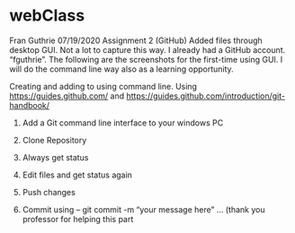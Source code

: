 # webClass
Fran Guthrie 
07/19/2020
Assignment 2 (GitHub)
Added files through desktop GUI. Not a lot to capture this way. I already had a GitHub account. “fguthrie”.
The following are the screenshots for the first-time using GUI. I will do the command line way also as a learning opportunity. 
 
 
Creating and adding to using command line. Using https://guides.github.com/ and https://guides.github.com/introduction/git-handbook/
1.	Add a Git command line interface to your windows PC 
 

2.	Clone Repository
 

3.	Always get status 
 

4.	Edit files and get status again
 


5.	Push changes 
 

6.	Commit using – git commit -m “your message here” … (thank you professor for helping this part
